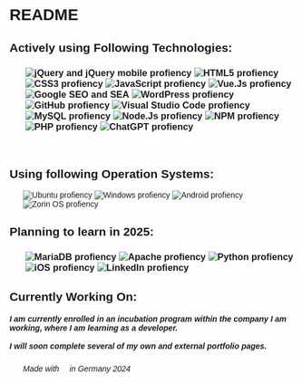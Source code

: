 <!DOCTYPE html>
<html lang="en">

<head>
    <meta charset="UTF-8">
    <meta name="viewport" content="width=device-width, initial-scale=1.0">
    <link rel="preconnect" href="https://fonts.googleapis.com">
    <link rel="preconnect" href="https://fonts.gstatic.com" crossorigin>
    <link href="https://fonts.googleapis.com/css2?family=Montserrat:wght@200;300&display=swap" rel="stylesheet">
    <link rel="stylesheet" href="orotibor/style/style.css">
</head>

<body style="font-family: 'Montserrat', sans-serif;">
    <h1>README</h1>
    <h2>Actively using Following Technologies:</h2>
    <h3>
        <ul class="prof">
            <img src="https://img.shields.io/badge/jquery-%230769AD.svg?style=for-the-badge&logo=jquery&logoColor=white"
                    alt="jQuery and jQuery mobile profiency">
            <img src="https://img.shields.io/badge/html5-%23E34F26.svg?style=for-the-badge&logo=html5&logoColor=white"
                    alt="HTML5 profiency">
            <img src="https://img.shields.io/badge/css3-%231572B6.svg?style=for-the-badge&logo=css3&logoColor=white"
                    alt="CSS3 profiency">
            <img src="https://img.shields.io/badge/javascript-%23323330.svg?style=for-the-badge&logo=javascript&logoColor=%23F7DF1E"
                    alt="JavaScript profiency">
            <img src="https://img.shields.io/badge/vuejs-%2335495e.svg?style=for-the-badge&logo=vuedotjs&logoColor=%234FC08D"
                    alt="Vue.Js profiency">
            <img src="https://img.shields.io/badge/google-4285F4?style=for-the-badge&logo=google&logoColor=white"
                    alt="Google SEO and SEA">
            <img src="https://img.shields.io/badge/WordPress-%23117AC9.svg?style=for-the-badge&logo=WordPress&logoColor=white"
                    alt="WordPress profiency">
            <img src="https://img.shields.io/badge/github-%23121011.svg?style=for-the-badge&logo=github&logoColor=white"
                    alt="GitHub profiency">
            <img src="https://img.shields.io/badge/Visual%20Studio%20Code-0078d7.svg?style=for-the-badge&logo=visual-studio-code&logoColor=white"
                    alt="Visual Studio Code profiency">
            <img src="https://img.shields.io/badge/mysql-%2300f.svg?style=for-the-badge&logo=mysql&logoColor=white"
                    alt="MySQL profiency">
            <img src="https://img.shields.io/badge/node.js-6DA55F?style=for-the-badge&logo=node.js&logoColor=white"
                    alt="Node.Js profiency">
            <img src="https://img.shields.io/badge/NPM-%23CB3837.svg?style=for-the-badge&logo=npm&logoColor=white"
                    alt="NPM profiency">
            <img src="https://img.shields.io/badge/php-%23777BB4.svg?style=for-the-badge&logo=php&logoColor=white"
                    alt="PHP profiency">
            <img src="https://img.shields.io/badge/chatGPT-74aa9c?style=for-the-badge&logo=openai&logoColor=white"
                    alt="ChatGPT profiency">
            <ul class="profiency"><img src="" alt=""></ul>
            <ul class="profiency"><img src="" alt=""></ul>
        </ul>
    </h3>
    <h3>
        <h2>Using following Operation Systems:</h2>
        <ul class="prof">
            <img src="https://img.shields.io/badge/Ubuntu-E95420?style=for-the-badge&logo=ubuntu&logoColor=white"
                    alt="Ubuntu profiency">
            <img src="https://img.shields.io/badge/Windows-0078D6?style=for-the-badge&logo=windows&logoColor=white"
                    alt="Windows profiency">
            <img src="https://img.shields.io/badge/Android-3DDC84?style=for-the-badge&logo=android&logoColor=white"
                    alt="Android profiency">
            <img src="https://img.shields.io/badge/-Zorin%20OS-%2310AAEB?style=for-the-badge&logo=zorin&logoColor=white"
                    alt="Zorin OS profiency">
        </ul>
    </h3>
    <h2>Planning to learn in 2025:</h2>
    <h3>
        <ul class="prof">
            <img src="https://img.shields.io/badge/MariaDB-003545?style=for-the-badge&logo=mariadb&logoColor=white"
                    alt="MariaDB profiency">
            <img src="https://img.shields.io/badge/apache-%23D42029.svg?style=for-the-badge&logo=apache&logoColor=white"
                    alt="Apache profiency">
            <img src="https://img.shields.io/badge/python-3670A0?style=for-the-badge&logo=python&logoColor=ffdd54"
                    alt="Python profiency">
            <img src="https://img.shields.io/badge/iOS-000000?style=for-the-badge&logo=ios&logoColor=white"
                    alt="iOS profiency">
            <img src="https://img.shields.io/badge/linkedin-%230077B5.svg?style=for-the-badge&logo=linkedin&logoColor=white"
                    alt="LinkedIn profiency">
        </ul>
    </h3>
    <h2>Currently Working On:</h2>
    <h5>I am currently enrolled in an incubation program within the company I am working, where I am learning as a
        developer. <br> <br> I will soon complete several of my own and external portfolio pages.</h6>
        <h6>
            <ul>Made with &#x1F493 in Germany 2024</ul>
        </h6>

</body>

</html>
